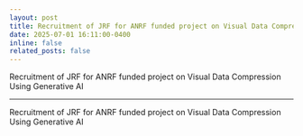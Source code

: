 ```yaml
---
layout: post
title: Recruitment of JRF for ANRF funded project on Visual Data Compression Using Generative AI
date: 2025-07-01 16:11:00-0400
inline: false
related_posts: false
---
```

Recruitment of JRF for ANRF funded project on Visual Data Compression Using Generative AI


---

Recruitment of JRF for ANRF funded project on Visual Data Compression Using Generative AI
